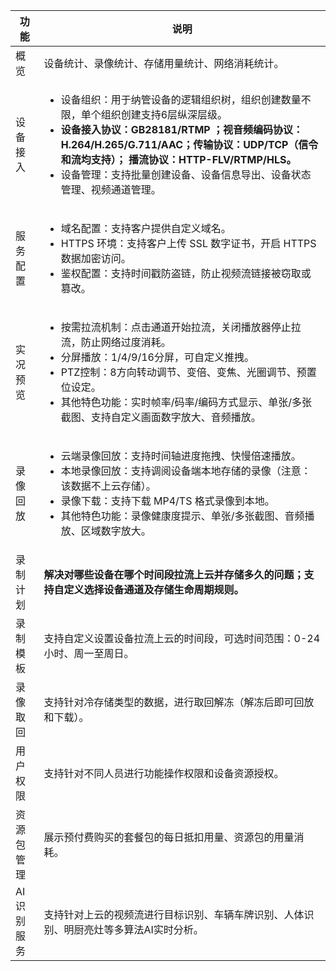 

<table>
<thead>
<tr><th>功能</th><th>说明</th></tr>
</thead>
<tbody>
  <tr><td>概览</td><td>设备统计、录像统计、存储用量统计、网络消耗统计。</td></tr> 
  <tr><td>设备接入</td><td>
  <ul>
  <li>设备组织：用于纳管设备的逻辑组织树，组织创建数量不限，单个组织创建支持6层纵深层级。</li>
  <li><strong>设备接入协议：GB28181/RTMP ；视音频编码协议：H.264/H.265/G.711/AAC；传输协议：UDP/TCP（信令和流均支持）； 播流协议：HTTP-FLV/RTMP/HLS。</strong></li>
  <li>设备管理：支持批量创建设备、设备信息导出、设备状态管理、视频通道管理。</li>
  </ul>
  </td></tr>
   <tr><td>服务配置</td><td>
  <ul>
  <li>域名配置：支持客户提供自定义域名。</li>
  <li>HTTPS 环境：支持客户上传 SSL 数字证书，开启 HTTPS 数据加密访问。</li>
  <li>鉴权配置：支持时间戳防盗链，防止视频流链接被窃取或篡改。</li>
  </ul>
  </td></tr>
     <tr><td>实况预览</td><td>
  <ul>
  <li>按需拉流机制：点击通道开始拉流，关闭播放器停止拉流，防止网络过度消耗。</li>
  <li>分屏播放：1/4/9/16分屏，可自定义推拽。</li>
  <li>PTZ控制：8方向转动调节、变倍、变焦、光圈调节、预置位设定。</li>
  <li>其他特色功能：实时帧率/码率/编码方式显示、单张/多张截图、支持自定义画面数字放大、音频播放。</li>
  </ul>
  </td></tr>
     <tr><td>录像回放</td><td>
  <ul>
  <li>云端录像回放：支持时间轴进度拖拽、快慢倍速播放。</li>
  <li>本地录像回放：支持调阅设备端本地存储的录像（注意：该数据不上云存储）。</li>
  <li>录像下载：支持下载 MP4/TS 格式录像到本地。</li>
  <li>其他特色功能：录像健康度提示、单张/多张截图、音频播放、区域数字放大。</li>
  </ul>
  </td></tr>
  <tr><td>录制计划</td><td><strong>解决对哪些设备在哪个时间段拉流上云并存储多久的问题；支持自定义选择设备通道及存储生命周期规则。</strong></td></tr> 
  <tr><td>录制模板</td><td>支持自定义设置设备拉流上云的时间段，可选时间范围：0-24小时、周一至周日。</td></tr> 
  <tr><td>录像取回</td><td>支持针对冷存储类型的数据，进行取回解冻（解冻后即可回放和下载）。</td></tr> 
  <tr><td>用户权限</td><td>支持针对不同人员进行功能操作权限和设备资源授权。</td></tr> 
  <tr><td>资源包管理</td><td>展示预付费购买的套餐包的每日抵扣用量、资源包的用量消耗。</td></tr> 
  <tr><td>AI识别服务</td><td>支持针对上云的视频流进行目标识别、车辆车牌识别、人体识别、明厨亮灶等多算法AI实时分析。</td></tr> 
    </tbody></table>













